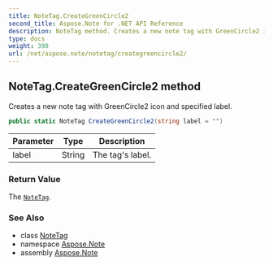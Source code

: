 ```yaml
---
title: NoteTag.CreateGreenCircle2
second_title: Aspose.Note for .NET API Reference
description: NoteTag method. Creates a new note tag with GreenCircle2 icon and specified label
type: docs
weight: 390
url: /net/aspose.note/notetag/creategreencircle2/
---
```

## NoteTag.CreateGreenCircle2 method

Creates a new note tag with GreenCircle2 icon and specified label.

```csharp
public static NoteTag CreateGreenCircle2(string label = "")
```

| Parameter | Type | Description |
| --- | --- | --- |
| label | String | The tag's label. |

### Return Value

The [`NoteTag`](../).

### See Also

* class [NoteTag](../)
* namespace [Aspose.Note](../../notetag/)
* assembly [Aspose.Note](../../../)


